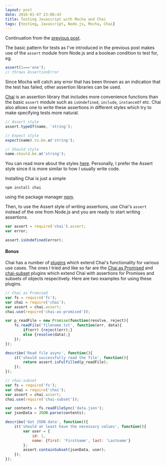 ```yaml
---
layout: post
date: 2016-01-07 23:08:43
title: Testing Javascript with Mocha and Chai
tags: [testing, Javascript, Node.js, Mocha, Chai]
---
```


Continuation from the [previous post](2015/12/26/Introduction-to-Testing-Javascript-using-Mocha.html).

The basic pattern for tests as I've introduced in the previous post makes use of the `assert` module from Node.js and a boolean condition to test for, eg.

```js
assert(1==='one');
// throws AssertionError
```

Since Mocha will catch any error that has been thrown as an indication that the test has failed, other assertion libraries can be used.

[Chai](http://chaijs.com/) is an assertion library that includes more convenience functions than the basic `assert` module such as `isUndefined`, `include`, `instanceOf` etc. Chai also allows one to write these assertions in different styles which try to make specifying tests more natural.

```js
// Assert style
assert.typeOf(name, 'string');

// Expect style
expect(name).to.be.a('string');

// Should style
name.should.be.a('string');
```

You can read more about the styles [here](http://chaijs.com/guide/styles/). Personally, I prefer the Assert style since it is more similar to how I usually write code.

Installing Chai is just a simple

```
npm install chai
```

using the package manager [npm](https://www.npmjs.com/).

Then, to use the Assert style of writing assertions, use Chai's `assert` instead of the one from Node.js and you are ready to start writing assertions.

```js
var assert = require('chai').assert;
var error;

assert.isUndefined(error);
```

#### Bonus
Chai has a number of [plugins](http://chaijs.com/plugins) which extend Chai's functionality for various use cases. The ones I tried and like so far are the [Chai as Promised](https://github.com/domenic/chai-as-promised) and [chai-subset](https://github.com/debitoor/chai-subset) plugins which extend Chai with assertions for Promises and subsets of objects respectively. Here are two examples for using these plugins.

```js
// Chai as Promised
var fs = require('fs');
var chai = require('chai');
var assert = chai.assert;
chai.use(require('chai-as-promised'));

var p_readFile = new Promise(function(resolve, reject){
    fs.readFile('filename.txt', function(err, data){
        if(err) {reject(err);}
        else {resolve(data);}
    });
});

describe('Read file async', function(){
    it('should successfully read the file', function(){
        return assert.isFulfilled(p_readFile);
    });
});
```

```js
// chai-subset
var fs = require('fs');
var chai = require('chai');
var assert = chai.assert;
chai.use(require('chai-subset'));

var contents = fs.readFileSync('data.json');
var jsonData = JSON.parse(contents);

describe('Get JSON data', function(){
    it('should at least have the necessary values', function(){
        var user = {
            id: 1,
            name: {first: 'Firstname', last: 'Lastname'}
        };
        assert.containSubset(jsonData, user);
    });
});
```
